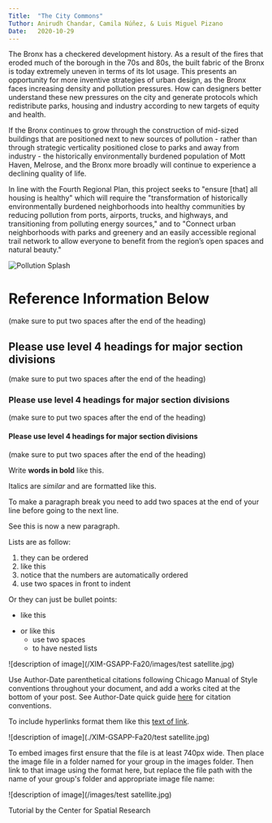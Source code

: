 ```yaml
---
Title:  "The City Commons"
Tuthor: Anirudh Chandar, Camila Núñez, & Luis Miguel Pizano
Date:   2020-10-29
---
```

The Bronx has a checkered development history. As a result of the fires that eroded much of the borough in the 70s and 80s, the built fabric of the Bronx is today extremely uneven in terms of its lot usage. This presents an opportunity for more inventive strategies of urban design, as the Bronx faces increasing density and pollution pressures. How can designers better understand these new pressures on the city and generate protocols which redistribute parks, housing and industry according to new targets of equity and health. 

If the Bronx continues to grow through the construction of mid-sized buildings that are positioned next to new sources of pollution - rather than through strategic verticality positioned close to parks and away from industry - the historically environmentally burdened population of Mott Haven, Melrose, and the Bronx more broadly will continue to experience a declining quality of life. 

In line with the Fourth Regional Plan, this project seeks to "ensure [that] all housing is healthy" which will require the "transformation of historically environmentally burdened neighborhoods into healthy communities by reducing pollution from ports, airports, trucks, and highways, and transitioning from polluting energy sources," and to "Connect urban neighborhoods with parks and greenery and an easily accessible regional trail network to allow everyone to benefit from the region’s open spaces and natural beauty." 

![Pollution Splash](https://octodex.github.com/images/PollutionSplash.png)



# Reference Information Below 
(make sure to put two spaces after the end of the heading)

## Please use level 4 headings for major section divisions  
(make sure to put two spaces after the end of the heading)

### Please use level 4 headings for major section divisions  
(make sure to put two spaces after the end of the heading)

#### Please use level 4 headings for major section divisions  
(make sure to put two spaces after the end of the heading)

Write **words in bold** like this.  

Italics are *similar* and are formatted like this.  

To make a paragraph break you need to add two spaces at the end of your line before going to the next line.  

See this is now a new paragraph.  

Lists are as follow:
1. they can be ordered
1. like this
1. notice that the numbers are automatically ordered
  1. use two spaces in front to indent

Or they can just be bullet points:
- like this
* or like this
  - use two spaces
  - to have nested lists

![description of image](/XIM-GSAPP-Fa20/images/test satellite.jpg)

Use Author-Date parenthetical citations following Chicago Manual of Style conventions throughout your document, and add a works cited at the bottom of your post. See Author-Date quick guide [here](https://www-chicagomanualofstyle-org.ezproxy.cul.columbia.edu/tools_citationguide/citation-guide-2.html) for citation conventions.  

To include hyperlinks format them like this [text of link](https://github.com/).  

![description of image](./XIM-GSAPP-Fa20/test satellite.jpg)

To embed images first ensure that the file is at least 740px wide. Then place the image file in a folder named for your group in the images folder. Then link to that image using the format here, but replace the file path with the name of your group's folder and appropriate image file name:  

![description of image](/images/test satellite.jpg)


Tutorial by the Center for Spatial Research
